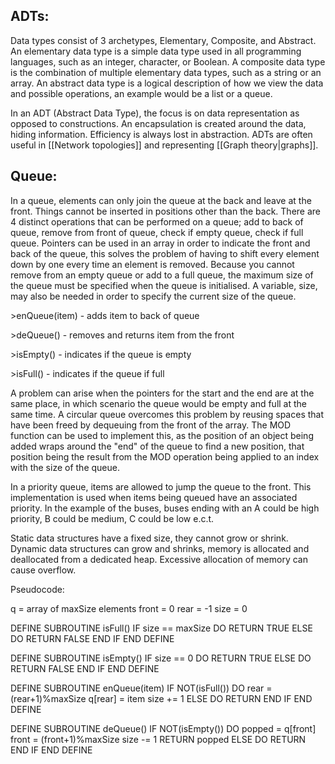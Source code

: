 
## ADTs:

Data types consist of 3 archetypes, Elementary, Composite, and Abstract. An elementary data type is a simple data type used in all programming languages, such as an integer, character, or Boolean. A composite data type is the combination of multiple elementary data types, such as a string or an array. An abstract data type is a logical description of how we view the data and possible operations, an example would be a list or a queue. 

In an ADT (Abstract Data Type), the focus is on data representation as opposed to constructions. An encapsulation is created around the data, hiding information. Efficiency is always lost in abstraction. ADTs are often useful in [[Network topologies]] and representing [[Graph theory|graphs]].

## Queue:

In a queue, elements can only join the queue at the back and leave at the front. Things cannot be inserted in positions other than the back. There are 4 distinct operations that can be performed on a queue; add to back of queue, remove from front of queue, check if empty queue, check if full queue. Pointers can be used in an array in order to indicate the front and back of the queue, this solves the problem of having to shift every element down by one every time an element is removed. Because you cannot remove from an empty queue or add to a full queue, the maximum size of the queue must be specified when the queue is initialised. A variable, size, may also be needed in order to specify the current size of the queue.

\>enQueue(item) - adds item to back of queue

\>deQueue() - removes and returns item from the front

\>isEmpty() - indicates if the queue is empty

\>isFull() - indicates if the queue if full

A problem can arise when the pointers for the start and the end are at the same place, in which scenario the queue would be empty and full at the same time. A circular queue overcomes this problem by reusing spaces that have been freed by dequeuing from the front of the array. The MOD function can be used to implement this, as the position of an object being added wraps around the "end" of the queue to find a new position, that position being the result from the MOD operation being applied to an index with the size of the queue. 

In a priority queue, items are allowed to jump the queue to the front. This implementation is used when items being queued have an associated priority. In the example of the buses, buses ending with an A could be high priority, B could be medium, C could be low e.c.t. 

Static data structures have a fixed size, they cannot grow or shrink. Dynamic data structures can grow and shrinks, memory is allocated and deallocated from a dedicated heap. Excessive allocation of memory can cause overflow.



Pseudocode:

q = array of maxSize elements
front = 0
rear = -1
size = 0

DEFINE SUBROUTINE isFull()
	IF size == maxSize DO
		RETURN TRUE
	ELSE DO
		RETURN FALSE
	END IF
END DEFINE


DEFINE SUBROUTINE isEmpty()
	IF size == 0 DO
		RETURN TRUE
	ELSE DO 
		RETURN FALSE
	END IF
END DEFINE

DEFINE SUBROUTINE enQueue(item)
	IF NOT(isFull()) DO
		rear = (rear+1)%maxSize
		q[rear] = item
		size += 1
	ELSE DO
		RETURN
	END IF
END DEFINE

DEFINE SUBROUTINE deQueue()
	IF NOT(isEmpty()) DO
		popped = q[front]
		front = (front+1)%maxSize
		size -= 1
		RETURN popped
	ELSE DO
		RETURN
	END IF
END DEFINE
